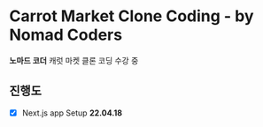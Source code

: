 # Carrot Market Clone Coding - by Nomad Coders

**노마드 코더** 캐럿 마켓 클론 코딩 수강 중

## 진행도

- [x] Next.js app Setup **22.04.18**

